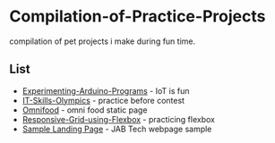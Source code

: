 # Compilation-of-Practice-Projects
compilation of pet projects i make during fun time.

## List

* [Experimenting-Arduino-Programs](https://github.com/stnbnvdz/Compilation-of-Practice-Projects/tree/master/Experimenting-Arduino-Programs) - IoT is fun
* [IT-Skills-Olympics](https://github.com/stnbnvdz/Compilation-of-Practice-Projects/tree/master/IT-Skills-Olympics) - practice before contest
* [Omnifood](https://github.com/stnbnvdz/Compilation-of-Practice-Projects/tree/master/Omnifood) - omni food static page
* [Responsive-Grid-using-Flexbox](https://github.com/stnbnvdz/Compilation-of-Practice-Projects/tree/master/Responsive-Grid-using-Flexbox) - practicing flexbox
* [Sample Landing Page](https://github.com/stnbnvdz/Compilation-of-Practice-Projects/tree/master/Sample%20Landing%20Page) - JAB Tech webpage sample
